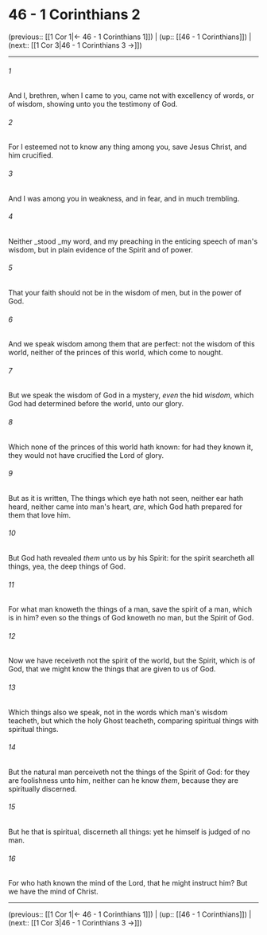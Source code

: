 # 46 - 1 Corinthians 2

(previous:: [[1 Cor 1|← 46 - 1 Corinthians 1]]) | (up:: [[46 - 1 Corinthians]]) | (next:: [[1 Cor 3|46 - 1 Corinthians 3 →]])

***


###### 1 
And I, brethren, when I came to you, came not with excellency of words, or of wisdom, showing unto you the testimony of God. 

###### 2 
For I esteemed not to know any thing among you, save Jesus Christ, and him crucified. 

###### 3 
And I was among you in weakness, and in fear, and in much trembling. 

###### 4 
Neither _stood _my word, and my preaching in the enticing speech of man's wisdom, but in plain evidence of the Spirit and of power. 

###### 5 
That your faith should not be in the wisdom of men, but in the power of God. 

###### 6 
And we speak wisdom among them that are perfect: not the wisdom of this world, neither of the princes of this world, which come to nought. 

###### 7 
But we speak the wisdom of God in a mystery, _even_ the hid _wisdom_, which God had determined before the world, unto our glory. 

###### 8 
Which none of the princes of this world hath known: for had they known it, they would not have crucified the Lord of glory. 

###### 9 
But as it is written, The things which eye hath not seen, neither ear hath heard, neither came into man's heart, _are_, which God hath prepared for them that love him. 

###### 10 
But God hath revealed _them_ unto us by his Spirit: for the spirit searcheth all things, yea, the deep things of God. 

###### 11 
For what man knoweth the things of a man, save the spirit of a man, which is in him? even so the things of God knoweth no man, but the Spirit of God. 

###### 12 
Now we have receiveth not the spirit of the world, but the Spirit, which is of God, that we might know the things that are given to us of God. 

###### 13 
Which things also we speak, not in the words which man's wisdom teacheth, but which the holy Ghost teacheth, comparing spiritual things with spiritual things. 

###### 14 
But the natural man perceiveth not the things of the Spirit of God: for they are foolishness unto him, neither can he know _them_, because they are spiritually discerned. 

###### 15 
But he that is spiritual, discerneth all things: yet he himself is judged of no man. 

###### 16 
For who hath known the mind of the Lord, that he might instruct him? But we have the mind of Christ.

***

(previous:: [[1 Cor 1|← 46 - 1 Corinthians 1]]) | (up:: [[46 - 1 Corinthians]]) | (next:: [[1 Cor 3|46 - 1 Corinthians 3 →]])
